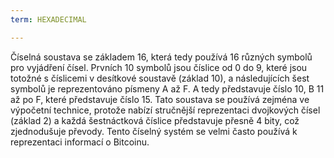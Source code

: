 ```yaml
---
term: HEXADECIMAL

---
```

Číselná soustava se základem 16, která tedy používá 16 různých symbolů pro vyjádření čísel. Prvních 10 symbolů jsou číslice od 0 do 9, které jsou totožné s číslicemi v desítkové soustavě (základ 10), a následujících šest symbolů je reprezentováno písmeny A až F. A tedy představuje číslo 10, B 11 až po F, které představuje číslo 15. Tato soustava se používá zejména ve výpočetní technice, protože nabízí stručnější reprezentaci dvojkových čísel (základ 2) a každá šestnáctková číslice představuje přesně 4 bity, což zjednodušuje převody. Tento číselný systém se velmi často používá k reprezentaci informací o Bitcoinu.